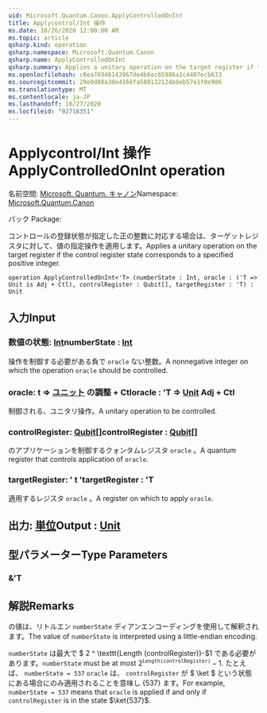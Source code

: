```yaml
---
uid: Microsoft.Quantum.Canon.ApplyControlledOnInt
title: Applycontrol/Int 操作
ms.date: 10/26/2020 12:00:00 AM
ms.topic: article
qsharp.kind: operation
qsharp.namespace: Microsoft.Quantum.Canon
qsharp.name: ApplyControlledOnInt
qsharp.summary: Applies a unitary operation on the target register if the control register state corresponds to a specified positive integer.
ms.openlocfilehash: c8ea76946143967de4b6ac65986a1c4407ecb633
ms.sourcegitcommit: 29e0d88a30e4166fa580132124b0eb57e1f0e986
ms.translationtype: MT
ms.contentlocale: ja-JP
ms.lasthandoff: 10/27/2020
ms.locfileid: "92718351"
---
```

# <a name="applycontrolledonint-operation"></a><span data-ttu-id="ae4fe-102">Applycontrol/Int 操作</span><span class="sxs-lookup"><span data-stu-id="ae4fe-102">ApplyControlledOnInt operation</span></span>

<span data-ttu-id="ae4fe-103">名前空間: [Microsoft. Quantum. キャノン](xref:Microsoft.Quantum.Canon)</span><span class="sxs-lookup"><span data-stu-id="ae4fe-103">Namespace: [Microsoft.Quantum.Canon](xref:Microsoft.Quantum.Canon)</span></span>

<span data-ttu-id="ae4fe-104">パック [](https://nuget.org/packages/)</span><span class="sxs-lookup"><span data-stu-id="ae4fe-104">Package: [](https://nuget.org/packages/)</span></span>


<span data-ttu-id="ae4fe-105">コントロールの登録状態が指定した正の整数に対応する場合は、ターゲットレジスタに対して、値の指定操作を適用します。</span><span class="sxs-lookup"><span data-stu-id="ae4fe-105">Applies a unitary operation on the target register if the control register state corresponds to a specified positive integer.</span></span>

```qsharp
operation ApplyControlledOnInt<'T> (numberState : Int, oracle : ('T => Unit is Adj + Ctl), controlRegister : Qubit[], targetRegister : 'T) : Unit
```


## <a name="input"></a><span data-ttu-id="ae4fe-106">入力</span><span class="sxs-lookup"><span data-stu-id="ae4fe-106">Input</span></span>

### <a name="numberstate--int"></a><span data-ttu-id="ae4fe-107">数値の状態: [Int](xref:microsoft.quantum.lang-ref.int)</span><span class="sxs-lookup"><span data-stu-id="ae4fe-107">numberState : [Int](xref:microsoft.quantum.lang-ref.int)</span></span>

<span data-ttu-id="ae4fe-108">操作を制御する必要がある負で `oracle` ない整数。</span><span class="sxs-lookup"><span data-stu-id="ae4fe-108">A nonnegative integer on which the operation `oracle` should be controlled.</span></span>


### <a name="oracle--t--unit-adj--ctl"></a><span data-ttu-id="ae4fe-109">oracle: t => [ユニット](xref:microsoft.quantum.lang-ref.unit) の調整 + Ctl</span><span class="sxs-lookup"><span data-stu-id="ae4fe-109">oracle : 'T => [Unit](xref:microsoft.quantum.lang-ref.unit) Adj + Ctl</span></span>

<span data-ttu-id="ae4fe-110">制御される、ユニタリ操作。</span><span class="sxs-lookup"><span data-stu-id="ae4fe-110">A unitary operation to be controlled.</span></span>


### <a name="controlregister--qubit"></a><span data-ttu-id="ae4fe-111">controlRegister: [Qubit](xref:microsoft.quantum.lang-ref.qubit)[]</span><span class="sxs-lookup"><span data-stu-id="ae4fe-111">controlRegister : [Qubit](xref:microsoft.quantum.lang-ref.qubit)[]</span></span>

<span data-ttu-id="ae4fe-112">のアプリケーションを制御するクォンタムレジスタ `oracle` 。</span><span class="sxs-lookup"><span data-stu-id="ae4fe-112">A quantum register that controls application of `oracle`.</span></span>


### <a name="targetregister--t"></a><span data-ttu-id="ae4fe-113">targetRegister: ' t '</span><span class="sxs-lookup"><span data-stu-id="ae4fe-113">targetRegister : 'T</span></span>

<span data-ttu-id="ae4fe-114">適用するレジスタ `oracle` 。</span><span class="sxs-lookup"><span data-stu-id="ae4fe-114">A register on which to apply `oracle`.</span></span>



## <a name="output--unit"></a><span data-ttu-id="ae4fe-115">出力: [単位](xref:microsoft.quantum.lang-ref.unit)</span><span class="sxs-lookup"><span data-stu-id="ae4fe-115">Output : [Unit](xref:microsoft.quantum.lang-ref.unit)</span></span>



## <a name="type-parameters"></a><span data-ttu-id="ae4fe-116">型パラメーター</span><span class="sxs-lookup"><span data-stu-id="ae4fe-116">Type Parameters</span></span>

### <a name="t"></a><span data-ttu-id="ae4fe-117">&</span><span class="sxs-lookup"><span data-stu-id="ae4fe-117">'T</span></span>



## <a name="remarks"></a><span data-ttu-id="ae4fe-118">解説</span><span class="sxs-lookup"><span data-stu-id="ae4fe-118">Remarks</span></span>

<span data-ttu-id="ae4fe-119">の値は、リトルエン `numberState` ディアンエンコーディングを使用して解釈されます。</span><span class="sxs-lookup"><span data-stu-id="ae4fe-119">The value of `numberState` is interpreted using a little-endian encoding.</span></span>

<span data-ttu-id="ae4fe-120">`numberState` は最大で $ 2 ^ \texttt{Length (controlRegister)}-$1 である必要があります。</span><span class="sxs-lookup"><span data-stu-id="ae4fe-120">`numberState` must be at most $2^\texttt{Length(controlRegister)} - 1$.</span></span>
<span data-ttu-id="ae4fe-121">たとえば、 `numberState = 537` `oracle` は、 `controlRegister` が $ \ket $ という状態にある場合にのみ適用されることを意味し {537} ます。</span><span class="sxs-lookup"><span data-stu-id="ae4fe-121">For example, `numberState = 537` means that `oracle` is applied if and only if `controlRegister` is in the state $\ket{537}$.</span></span>